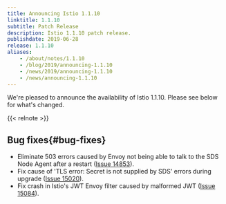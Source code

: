 ```yaml
---
title: Announcing Istio 1.1.10
linktitle: 1.1.10
subtitle: Patch Release
description: Istio 1.1.10 patch release.
publishdate: 2019-06-28
release: 1.1.10
aliases:
    - /about/notes/1.1.10
    - /blog/2019/announcing-1.1.10
    - /news/2019/announcing-1.1.10
    - /news/announcing-1.1.10
---
```


We're pleased to announce the availability of Istio 1.1.10. Please see below for what's changed.

{{< relnote >}}

## Bug fixes{#bug-fixes}

- Eliminate 503 errors caused by Envoy not being able to talk to the SDS Node Agent after a restart ([Issue 14853](https://github.com/istio/istio/issues/14853)).
- Fix cause of 'TLS error: Secret is not supplied by SDS' errors during upgrade ([Issue 15020](https://github.com/istio/istio/issues/15020)).
- Fix crash in Istio's JWT Envoy filter caused by malformed JWT ([Issue 15084](https://github.com/istio/istio/issues/15084)).
